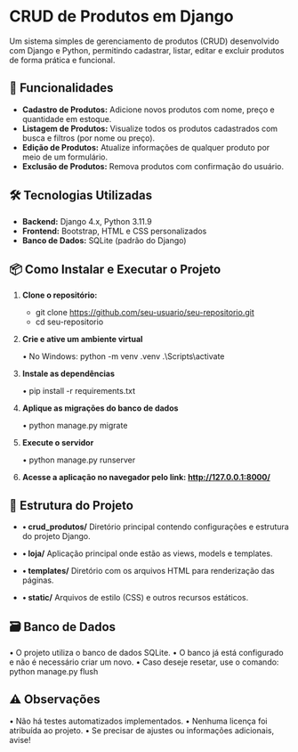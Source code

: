 # CRUD de Produtos em Django

Um sistema simples de gerenciamento de produtos (CRUD) desenvolvido com Django e Python, permitindo cadastrar, listar, editar e excluir produtos de forma prática e funcional.

## 🚀 Funcionalidades

- **Cadastro de Produtos:** Adicione novos produtos com nome, preço e quantidade em estoque.  
- **Listagem de Produtos:** Visualize todos os produtos cadastrados com busca e filtros (por nome ou preço).  
- **Edição de Produtos:** Atualize informações de qualquer produto por meio de um formulário.  
- **Exclusão de Produtos:** Remova produtos com confirmação do usuário.

## 🛠️ Tecnologias Utilizadas

- **Backend:** Django 4.x, Python 3.11.9  
- **Frontend:** Bootstrap, HTML e CSS personalizados  
- **Banco de Dados:** SQLite (padrão do Django)

## 📦 Como Instalar e Executar o Projeto

1. **Clone o repositório:**

   - git clone https://github.com/seu-usuario/seu-repositorio.git
   - cd seu-repositorio
   
2. **Crie e ative um ambiente virtual**
   
    • No Windows: python -m venv .venv .\Scripts\activate

3. **Instale as dependências**

   • pip install -r requirements.txt

4. **Aplique as migrações do banco de dados**
   
   • python manage.py migrate

5. **Execute o servidor**
 
   • python manage.py runserver
   
6. **Acesse a aplicação no navegador pelo link: http://127.0.0.1:8000/**

## 📁 Estrutura do Projeto

- **• crud_produtos/**
Diretório principal contendo configurações e estrutura do projeto Django. 

- **• loja/**
Aplicação principal onde estão as views, models e templates.

- **• templates/**
Diretório com os arquivos HTML para renderização das páginas.

- **• static/**
Arquivos de estilo (CSS) e outros recursos estáticos.

## 🗃️ Banco de Dados 
   • O projeto utiliza o banco de dados SQLite. 
   • O banco já está configurado e não é necessário criar um novo. 
   • Caso deseje resetar, use o comando: python manage.py flush

## ⚠️ Observações 

 • Não há testes automatizados implementados. 
 • Nenhuma licença foi atribuída ao projeto. 
 • Se precisar de ajustes ou informações adicionais, avise!

